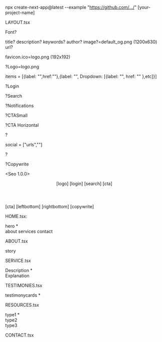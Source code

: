 npx create-next-app@latest --example "https://github.com/.../" [your-project-name]


LAYOUT.tsx

Font?

title?
description?
keywords?
author?
image?=default_og.png (1200x630)
url?

favicon.ico=logo.png (192x192)

?Logo=logo.png

items = [{label: "",href:""},{label: "", Dropdown: [{label: "", href: "" },etc]}]

?Login

?Search

?Notifications

?CTASmall

?CTA Horizontal

?

social = ["urls",""]

?

?Copywrite


<Seo 1.0.0>

<header>
 [logo]
 <NavBar 1.0.0>
 <MobileMenu 1.0.0>
 [login]
 [search]
 [cta]
</header>

<footer>
 [cta]
 [leftbottom]
 <Social 1.0.0>
 [rightbottom] 
 [copywrite]
</footer>

HOME.tsx:

<section>
 hero *
</section>
<main>
 about
 services
 contact
</main>

ABOUT.tsx

<section>
 <Team 1.0.0>
</section>
<section>
 story
<section>

SERVICE.tsx
<section>
 Description *
</section>
<section>
 Explanation
</section>

TESTIMONIES.tsx
<section>
 testimonycards *
</section>

RESOURCES.tsx
<section>
 type1 *
</section>
<section>
 type2
</section>
<section>
 type3
</section>

CONTACT.tsx
<section>
 <ContactF 1.0.0>
</section>